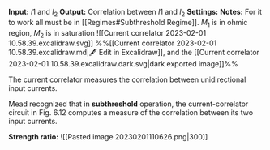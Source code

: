 
**Input:** $I1$ and $I_{2}$
**Output:** Correlation between $I1$ and $I_{2}$
**Settings:** 
**Notes:** For it to work all must be in [[Regimes#Subthreshold Regime]]. $M_{1}$
is in ohmic region, $M_{2}$ is in saturation
![[Current correlator 2023-02-01 10.58.39.excalidraw.svg]]
%%[[Current correlator 2023-02-01 10.58.39.excalidraw.md|🖋 Edit in Excalidraw]], and the [[Current correlator 2023-02-01 10.58.39.excalidraw.dark.svg|dark exported image]]%%

The current correlator measures the correlation between unidirectional input currents.

Mead recognized that in **subthreshold** operation, the current-correlator circuit in Fig. 6.12 computes a measure of the correlation between its two input currents.

**Strength ratio:**
![[Pasted image 20230201110626.png|300]]



